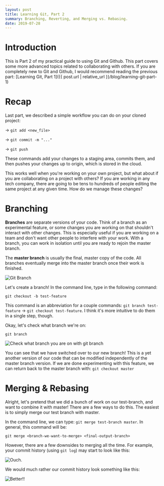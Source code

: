 ```yaml
---
layout: post
title: Learning Git, Part 2
summary: Branching, Reverting, and Merging vs. Rebasing.
date: 2019-07-28
---
```

# Introduction
This is Part 2 of my practical guide to using Git and Github. This part covers some more advanced topics related to collaborating with others. If you are completely new to Git and Github, I would recommend reading the previous part: [Learning Git, Part 1]({{ post.url | relative_url }}/blog/learning-git-part-1)

# Recap
Last part, we described a simple workflow you can do on your cloned project:

→ `git add <new_file>` 

→ `git commit -m "..."` 

→ `git push`

These commands add your changes to a staging area, commits them, and then pushes your changes up to origin, which is stored in the cloud.

This works well when you're working on your own project, but what about if you are collaborating on a project with others? If you are working in any tech company, there are going to be tens to hundreds of people editing the same project at any given time. How do we manage these changes?

# Branching
**Branches** are separate versions of your code. Think of a branch as an experimental feature, or some changes you are working on that shouldn't interact with other changes. This is especially useful if you are working on a team and don't want other people to interfere with your work. With a branch, you can work in isolation until you are ready to rejoin the master branch.

The **master branch** is usually the final, master copy of the code. All branches eventually merge into the master branch once their work is finished.

![Git Branch](/blog/images/github-tutorial/branch.svg)

Let's create a branch! In the command line, type in the following command:

`git checkout -b test-feature`

This command is an abbreviation for a couple commands: `git branch test-feature` → `git checkout test-feature`. I think it's more intuitive to do them in a single step, though.

Okay, let's check what branch we're on:

`git branch`

![Check what branch you are on with `git branch`](/blog/images/github-tutorial/git-branch.png)

You can see that we have switched over to our new branch! This is a yet another version of our code that can be modified independently of the master branch version. If we are done experimenting with this feature, we can return back to the master branch with: `git checkout master`

# Merging & Rebasing
Alright, let's pretend that we did a bunch of work on our test-branch, and want to combine it with master! There are a few ways to do this. The easiest is to simply merge our test branch with master.

In the command line, we can type: `git merge test-branch master`. In general, this command will be:

`git merge <branch-we-want-to-merge> <final-output-branch>`

However, there are a few downsides to merging all the time. For example, your commit history (using `git log`) may start to look like this:

![Ouch.](/blog/images/github-tutorial/git-branch.png)

We would much rather our commit history look something like this:

![Better!!](/blog/images/github-tutorial/git-branch.png)
